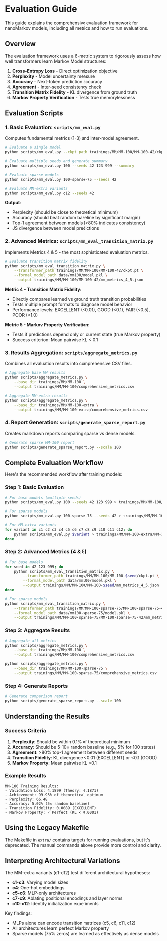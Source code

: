 # Evaluation Guide

This guide explains the comprehensive evaluation framework for nanoMarkov models, including all metrics and how to run evaluations.

## Overview

The evaluation framework uses a 6-metric system to rigorously assess how well transformers learn Markov Model structures:

1. **Cross-Entropy Loss** - Direct optimization objective
2. **Perplexity** - Model uncertainty measure
3. **Accuracy** - Next-token prediction accuracy
4. **Agreement** - Inter-seed consistency check
5. **Transition Matrix Fidelity** - KL divergence from ground truth
6. **Markov Property Verification** - Tests true memorylessness

## Evaluation Scripts

### 1. Basic Evaluation: `scripts/mm_eval.py`

Computes fundamental metrics (1-3) and inter-model agreement.

```bash
# Evaluate a single model
python scripts/mm_eval.py --ckpt_path trainings/MM/MM-100/MM-100-42/ckpt.pt

# Evaluate multiple seeds and generate summary
python scripts/mm_eval.py 100 --seeds 42 123 999 --summary

# Evaluate sparse models
python scripts/mm_eval.py 100-sparse-75 --seeds 42

# Evaluate MM-extra variants
python scripts/mm_eval.py c12 --seeds 42
```

**Output**: 
- Perplexity (should be close to theoretical minimum)
- Accuracy (should beat random baseline by significant margin)
- Top-1 agreement between models (>80% indicates consistency)
- JS divergence between model predictions

### 2. Advanced Metrics: `scripts/mm_eval_transition_matrix.py`

Implements Metrics 4 & 5 - the most sophisticated evaluation metrics.

```bash
# Evaluate transition matrix fidelity
python scripts/mm_eval_transition_matrix.py \
    --transformer_path trainings/MM/MM-100/MM-100-42/ckpt.pt \
    --formal_model_path data/mm100/model.pkl \
    --output trainings/MM/MM-100/MM-100-42/mm_metrics_4_5.json
```

**Metric 4 - Transition Matrix Fidelity:**
- Directly compares learned vs ground truth transition probabilities
- Tests multiple prompt formats to diagnose model behavior
- Performance levels: EXCELLENT (<0.01), GOOD (<0.1), FAIR (<0.5), POOR (<1.0)

**Metric 5 - Markov Property Verification:**
- Tests if predictions depend only on current state (true Markov property)
- Success criterion: Mean pairwise KL < 0.1

### 3. Results Aggregation: `scripts/aggregate_metrics.py`

Combines all evaluation results into comprehensive CSV files.

```bash
# Aggregate base MM results
python scripts/aggregate_metrics.py \
    --base_dir trainings/MM/MM-100 \
    --output trainings/MM/MM-100/comprehensive_metrics.csv

# Aggregate MM-extra results
python scripts/aggregate_metrics.py \
    --base_dir trainings/MM/MM-100-extra \
    --output trainings/MM/MM-100-extra/comprehensive_metrics.csv
```

### 4. Report Generation: `scripts/generate_sparse_report.py`

Creates markdown reports comparing sparse vs dense models.

```bash
# Generate sparse MM-100 report
python scripts/generate_sparse_report.py --scale 100
```

## Complete Evaluation Workflow

Here's the recommended workflow after training models:

### Step 1: Basic Evaluation

```bash
# For base models (multiple seeds)
python scripts/mm_eval.py 100 --seeds 42 123 999 > trainings/MM/MM-100/eval_summary.txt

# For sparse models
python scripts/mm_eval.py 100-sparse-75 --seeds 42 > trainings/MM/MM-100-sparse-75/eval_summary.txt

# For MM-extra variants
for variant in c1 c2 c3 c4 c5 c6 c7 c8 c9 c10 c11 c12; do
    python scripts/mm_eval.py $variant > trainings/MM/MM-100-extra/MM-100-extra-$variant-s42/model_eval.txt
done
```

### Step 2: Advanced Metrics (4 & 5)

```bash
# For base models
for seed in 42 123 999; do
    python scripts/mm_eval_transition_matrix.py \
        --transformer_path trainings/MM/MM-100/MM-100-$seed/ckpt.pt \
        --formal_model_path data/mm100/model.pkl \
        --output trainings/MM/MM-100/MM-100-$seed/mm_metrics_4_5.json
done

# For sparse models
python scripts/mm_eval_transition_matrix.py \
    --transformer_path trainings/MM/MM-100-sparse-75/MM-100-sparse-75-42/ckpt.pt \
    --formal_model_path data/mm100-sparse-75/model.pkl \
    --output trainings/MM/MM-100-sparse-75/MM-100-sparse-75-42/mm_metrics_4_5.json
```

### Step 3: Aggregate Results

```bash
# Aggregate all metrics
python scripts/aggregate_metrics.py \
    --base_dir trainings/MM/MM-100 \
    --output trainings/MM/MM-100/comprehensive_metrics.csv

python scripts/aggregate_metrics.py \
    --base_dir trainings/MM/MM-100-sparse-75 \
    --output trainings/MM/MM-100-sparse-75/comprehensive_metrics.csv
```

### Step 4: Generate Reports

```bash
# Generate comparison report
python scripts/generate_sparse_report.py --scale 100
```

## Understanding the Results

### Success Criteria

1. **Perplexity**: Should be within 0.1% of theoretical minimum
2. **Accuracy**: Should be 5-10× random baseline (e.g., 5% for 100 states)
3. **Agreement**: >80% top-1 agreement between different seeds
4. **Transition Fidelity**: KL divergence <0.01 (EXCELLENT) or <0.1 (GOOD)
5. **Markov Property**: Mean pairwise KL <0.1

### Example Results

```
MM-100 Training Results:
- Validation Loss: 4.1899 (Theory: 4.1871)
- Achievement: 99.93% of theoretical optimum
- Perplexity: 66.48
- Accuracy: 5.02% (5× random baseline)
- Transition Fidelity: 0.0089 (EXCELLENT)
- Markov Property: ✓ Perfect (KL < 0.0001)
```

## Using the Legacy Makefile

The Makefile in `extra/` contains targets for running evaluations, but it's deprecated. The manual commands above provide more control and clarity.

## Interpreting Architectural Variations

The MM-extra variants (c1-c12) test different architectural hypotheses:
- **c1-c3**: Varying model sizes
- **c4**: One-hot embeddings
- **c5-c6**: MLP-only architectures
- **c7-c9**: Ablating positional encodings and layer norms
- **c10-c12**: Identity initialization experiments

Key findings:
- MLPs alone can encode transition matrices (c5, c6, c11, c12)
- All architectures learn perfect Markov property
- Sparse models (75% zeros) are learned as effectively as dense models